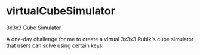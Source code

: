 # virtualCubeSimulator
3x3x3 Cube Simulator

A one-day challenge for me to create a virtual 3x3x3 Rubik's cube simulator that users can solve using certain keys. 
